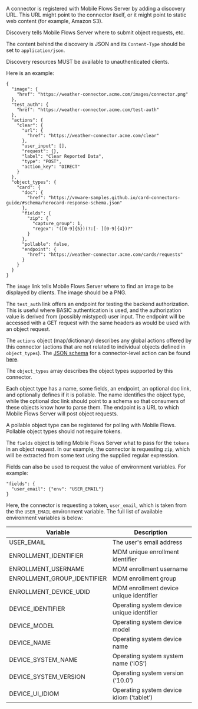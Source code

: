 A connector is registered with Mobile Flows Server by adding a discovery URL. This URL might point to the connector itself, or it might point to static web content (for example, Amazon S3).

Discovery tells Mobile Flows Server where to submit object requests, etc.

The content behind the discovery is JSON and its `Content-Type` should be set to `application/json`.

Discovery resources MUST be available to unauthenticated clients.

Here is an example:
```
{
  "image": {
    "href": "https://weather-connector.acme.com/images/connector.png"
  },
  "test_auth": {
    "href": "https://weather-connector.acme.com/test-auth"
  },
  "actions": {
    "clear": {
      "url": {
        "href": "https://weather-connector.acme.com/clear"
      },
      "user_input": [],
      "request": {},
      "label": "Clear Reported Data",
      "type": "POST",
      "action_key": "DIRECT"
    }
  },
  "object_types": {
    "card": {
      "doc": {
        "href": "https://vmware-samples.github.io/card-connectors-guide/#schema/herocard-response-schema.json"
      },
      "fields": {
        "zip": {
          "capture_group": 1,
          "regex": "([0-9]{5})(?:[- ][0-9]{4})?"
        }
      },
      "pollable": false,
      "endpoint": {
        "href": "https://weather-connector.acme.com/cards/requests"
      }
    }
  }
}
```   
The `image` link tells Mobile Flows Server where to find an image to be displayed by clients.  The image should be a PNG.

The `test_auth` link offers an endpoint for testing the backend authorization. This is useful where BASIC authentication is used, and the authorization value is derived from (possibly mistyped) user input. The endpoint will be accessed with a GET request with the same headers as would be used with an object request.

The `actions` object (map/dictionary) describes any global actions offered by this connector (actions that are not related to individual objects defined in `object_types`).  The [JSON schema](http://json-schema.org/) for a connector-level action can be found [here](https://vmware-samples.github.io/card-connectors-guide/#schema/connector-level-actions-schema.json).

The `object_types` array describes the object types supported by this connector.

Each object type has a name, some fields, an endpoint, an optional doc link, and optionally defines if it is pollable. The name identifies the object type, while the optional doc link should point to a schema so that consumers of these objects know how to parse them. The endpoint is a URL to which Mobile Flows Server will post object requests.

A pollable object type can be registered for polling with Mobile Flows.  Pollable object types should not require tokens.

The `fields` object is telling Mobile Flows Server what to pass for the `tokens` in an object request. In our example, the connector is requesting `zip`, which will be extracted from some text using the supplied regular expression.

Fields can also be used to request the value of environment variables. For example:
```
"fields": {
  "user_email": {"env": "USER_EMAIL"} 
}
```
Here, the connector is requesting a token, `user_email`, which is taken from the the `USER_EMAIL` environment variable.
The full list of available environment variables is below:

| Variable | Description|
-----------|------------------------|
| USER_EMAIL | The user's email address|
| ENROLLMENT_IDENTIFIER | MDM unique enrollment identifier |
| ENROLLMENT_USERNAME | MDM enrollment username |
| ENROLLMENT_GROUP_IDENTIFIER | MDM enrollment group |
| ENROLLMENT_DEVICE_UDID | MDM enrollment device unique identifier |
| DEVICE_IDENTIFIER | Operating system device unique identifier |
| DEVICE_MODEL | Operating system device model |
| DEVICE_NAME | Operating system device name |
| DEVICE_SYSTEM_NAME | Operating system system name (‘iOS’) |
| DEVICE_SYSTEM_VERSION | Operating system version (‘10.0’) |
| DEVICE_UI_IDIOM | Operating system device idiom (‘tablet’)|